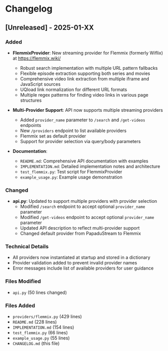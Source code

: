 # Changelog



## [Unreleased] - 2025-01-XX

### Added
- **FlemmixProvider**: New streaming provider for Flemmix (formerly Wiflix) at https://flemmix.wiki/
  - Robust search implementation with multiple URL pattern fallbacks
  - Flexible episode extraction supporting both series and movies
  - Comprehensive video link extraction from multiple iframe and JavaScript sources
  - UQload link normalization for different URL formats
  - Multiple regex patterns for finding video links in various page structures
  
- **Multi-Provider Support**: API now supports multiple streaming providers
  - Added `provider_name` parameter to `/search` and `/get-videos` endpoints
  - New `/providers` endpoint to list available providers
  - Flemmix set as default provider
  - Support for provider selection via query/body parameters
  
- **Documentation**:
  - `README.md`: Comprehensive API documentation with examples
  - `IMPLEMENTATION.md`: Detailed implementation notes and architecture
  - `test_flemmix.py`: Test script for FlemmixProvider
  - `example_usage.py`: Example usage demonstration

### Changed
- **api.py**: Updated to support multiple providers with provider selection
  - Modified `/search` endpoint to accept optional `provider_name` parameter
  - Modified `/get-videos` endpoint to accept optional `provider_name` parameter
  - Updated API description to reflect multi-provider support
  - Changed default provider from PapaduStream to Flemmix

### Technical Details
- All providers now instantiated at startup and stored in a dictionary
- Provider validation added to prevent invalid provider names
- Error messages include list of available providers for user guidance

### Files Modified
- `api.py` (50 lines changed)

### Files Added
- `providers/flemmix.py` (429 lines)
- `README.md` (228 lines)
- `IMPLEMENTATION.md` (154 lines)
- `test_flemmix.py` (66 lines)
- `example_usage.py` (55 lines)
- `CHANGELOG.md` (this file)
